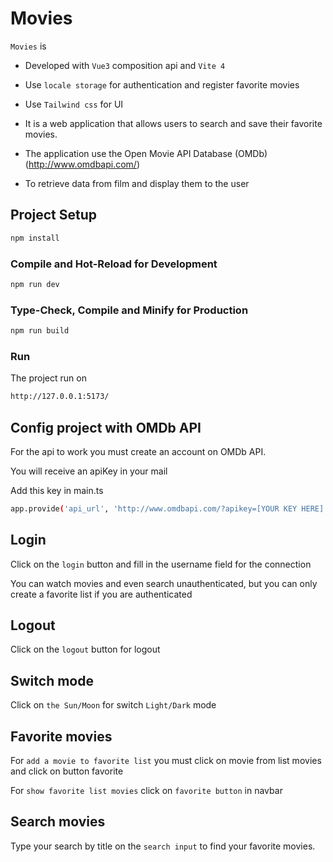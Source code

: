 # Movies
`Movies` is 

- Developed with `Vue3` composition api and `Vite 4`
- Use `locale storage` for authentication and register favorite movies
- Use `Tailwind css` for UI

- It is a web application that allows users to search and 
save their favorite movies. 

- The application use the Open Movie API Database (OMDb) (http://www.omdbapi.com/) 

- To retrieve data from film and display them to the user

## Project Setup

```sh
npm install
```

### Compile and Hot-Reload for Development

```sh
npm run dev
```

### Type-Check, Compile and Minify for Production

```sh
npm run build
```

### Run 
The project run on

```sh
http://127.0.0.1:5173/
```


## Config project with OMDb API
For the api to work you must create an account on OMDb API.

You will receive an apiKey in your mail

Add this key in main.ts

```sh
app.provide('api_url', 'http://www.omdbapi.com/?apikey=[YOUR KEY HERE]')
```

## Login
Click on the `login` button and fill in the username field for the connection

You can watch movies and even search unauthenticated, but you can only create a favorite list if you are authenticated

## Logout
Click on the `logout` button for logout

## Switch mode
Click on `the Sun/Moon` for switch `Light/Dark` mode

## Favorite movies
For `add a movie to favorite list` you must click on movie from list movies and click on button favorite

For `show favorite list movies` click on `favorite button` in navbar

## Search movies
Type your search by title on the `search input` to find your favorite movies.

